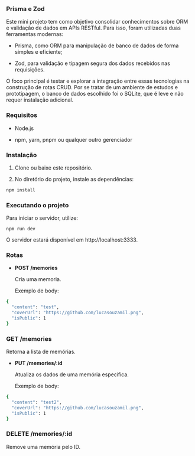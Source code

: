### Prisma e Zod

Este mini projeto tem como objetivo consolidar conhecimentos sobre ORM e validação de dados em APIs RESTful. Para isso, foram utilizadas duas ferramentas modernas:

* Prisma, como ORM para manipulação de banco de dados de forma simples e eficiente;

* Zod, para validação e tipagem segura dos dados recebidos nas requisições.

O foco principal é testar e explorar a integração entre essas tecnologias na construção de rotas CRUD. Por se tratar de um ambiente de estudos e prototipagem, o banco de dados escolhido foi o SQLite, que é leve e não requer instalação adicional.

### Requisitos
* Node.js

* npm, yarn, pnpm ou qualquer outro gerenciador

### Instalação
1. Clone ou baixe este repositório.

2. No diretório do projeto, instale as dependências:

```bash
npm install
```

### Executando o projeto
Para iniciar o servidor, utilize:

```
npm run dev
```

O servidor estará disponível em http://localhost:3333.

### Rotas
* **POST /memories**

  Cria uma memoria.

  Exemplo de body:

```bash
{
  "content": "test",
  "coverUrl": "https://github.com/lucasouzamil.png",
  "isPublic": 1
}
```

### GET /memories
Retorna a lista de memórias.

* **PUT /memories/:id**

    Atualiza os dados de uma memória específica.

    Exemplo de body:

```bash
{
  "content": "test2",
  "coverUrl": "https://github.com/lucasouzamil.png",
  "isPublic": 1
}
```


### DELETE /memories/:id
Remove uma memória pelo ID.
